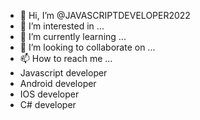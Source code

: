 - 👋 Hi, I’m @JAVASCRIPTDEVELOPER2022
- 👀 I’m interested in ...
- 🌱 I’m currently learning ...
- 💞️ I’m looking to collaborate on ...
- 📫 How to reach me ...
- Javascript developer
- Android developer
- IOS developer
- C# developer

<!---
JAVASCRIPTDEVELOPER2022/JAVASCRIPTDEVELOPER2022 is a ✨ special ✨ repository because its `README.md` (this file) appears on your GitHub profile.
You can click the Preview link to take a look at your changes.
--->
